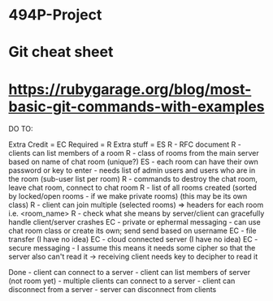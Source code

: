 # 494P-Project
# Git cheat sheet
# https://rubygarage.org/blog/most-basic-git-commands-with-examples

DO TO:

Extra Credit = EC
Required = R
Extra stuff = ES
R	- RFC document
R	- clients can list members of a room
R	- class of rooms from the main server based on name of chat room (unique?)
ES	- each room can have their own password or key to enter - needs list of admin users
	  and users who are in the room (sub-user list per room)
R	- commands to destroy the chat room, leave chat room, connect to chat room
R	- list of all rooms created (sorted by locked/open rooms - if we make private rooms)
	  (this may be its own class)
R	- client can join multiple (selected rooms) => headers for each room i.e. <room_name>
R	- check what she means by server/client can gracefully handle client/server crashes
EC	- private or ephermal messaging - can use chat room class or create its own; send
	  send based on username 
EC	- file transfer (I have no idea)
EC	- cloud connected server (I have no idea)
EC	- secure messaging - I assume this means it needs some cipher so that the server
	  also can't read it -> receiving client needs key to decipher to read it

Done
	- client can connect to a server
	- client can list members of server (not room yet)
	- multiple clients can connect to a server
	- client can disconnect from a server
	- server can disconnect from clients